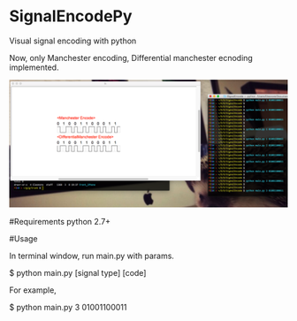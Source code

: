 # SignalEncodePy

Visual signal encoding with python

Now, only Manchester encoding, Differential manchester ecnoding implemented.

![screenshot](screenshot/screenshot.png)

#Requirements
python 2.7+

#Usage

In terminal window, 
run main.py with params.

  $ python main.py [signal type] [code]

For example, 

  $ python main.py 3 01001100011

